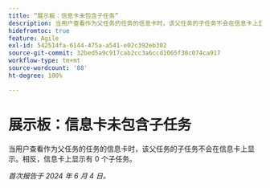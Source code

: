 ```yaml
---
title: “展示板：信息卡未包含子任务”
description: 当用户查看作为父任务的任务的信息卡时，该父任务的子任务不会在信息卡上显示。相反，信息卡上显示有 0 个子任务。
hidefromtoc: true
feature: Agile
exl-id: 542514fa-6144-475a-a541-e02c392eb302
source-git-commit: 32bed5a9c917cab2cc3a6ccd1065f38c074ca917
workflow-type: tm+mt
source-wordcount: '88'
ht-degree: 100%

---
```


# 展示板：信息卡未包含子任务

<!--

>[!NOTE]
>
>This issue was fixed on August 8, 2024.

-->

当用户查看作为父任务的任务的信息卡时，该父任务的子任务不会在信息卡上显示。相反，信息卡上显示有 0 个子任务。

_首次报告于 2024 年 6 月 4 日。_
